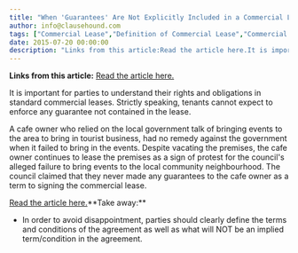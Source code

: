 ```yaml
---
title: "When 'Guarantees' Are Not Explicitly Included in a Commercial Lease Agreement, They Are Not Enforceable"
author: info@clausehound.com
tags: ["Commercial Lease","Definition of Commercial Lease","Commercial Activities","info@clausehound.com"]
date: 2015-07-20 00:00:00
description: "Links from this article:Read the article here.It is important for parties to understand their rights and obligations in standard commercial lea..."
---
```


**Links from this article:**
[Read the article here.](http://www.couriermail.com.au/questnews/moreton/vic-poznik-will-close-cafe-dolci-in-caboolture-but-keep-paying-rent-to-make-a-point-to-moreton-bay-regional-council/story-fni9r1i7-1227071486150?)

It is important for parties to understand their rights and obligations in standard commercial leases. Strictly speaking, tenants cannot expect to enforce any guarantee not contained in the lease.

A cafe owner who relied on the local government talk of bringing events to the area to bring in tourist business, had no remedy against the government when it failed to bring in the events. Despite vacating the premises, the cafe owner continues to lease the premises as a sign of protest for the council's alleged failure to bring events to the local community neighbourhood. The council claimed that they never made any guarantees to the cafe owner as a term to signing the commercial lease.

[Read the article here.](http://www.couriermail.com.au/questnews/moreton/vic-poznik-will-close-cafe-dolci-in-caboolture-but-keep-paying-rent-to-make-a-point-to-moreton-bay-regional-council/story-fni9r1i7-1227071486150?)**Take away:**
- In order to avoid disappointment, parties should clearly define the terms and conditions of the agreement as well as what will NOT be an implied term/condition in the agreement.